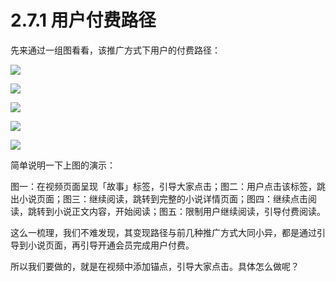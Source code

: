 # 2.7.1 用户付费路径

先来通过一组图看看，该推广方式下用户的付费路径：

![](img/e8dc7b2ca642e16c75c8c6e4943d42ca.png)

![](img/d54e0f597e2a61a06914befbec62d974.png)

![](img/fd7e938d24a7a5bda5ce515c77d6623c.png)

![](img/a0852ac2ee71a2e041a34618e713824c.png)

![](img/c3310ac6233a755af68fa9eadc5d299d.png)

简单说明一下上图的演示：

图一：在视频页面呈现「故事」标签，引导大家点击；图二：用户点击该标签，跳出小说页面；图三：继续阅读，跳转到完整的小说详情页面；图四：继续点击阅读，跳转到小说正文内容，开始阅读；图五：限制用户继续阅读，引导付费阅读。

这么一梳理，我们不难发现，其变现路径与前几种推广方式大同小异，都是通过引导到小说页面，再引导开通会员完成用户付费。

所以我们要做的，就是在视频中添加锚点，引导大家点击。具体怎么做呢？